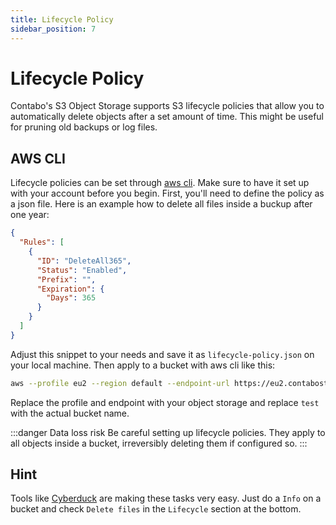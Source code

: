 ```yaml
---
title: Lifecycle Policy
sidebar_position: 7
---
```


# Lifecycle Policy

Contabo's S3 Object Storage supports S3 lifecycle policies that allow you to automatically delete objects after a set amount of time. This might be useful for pruning old backups or log files.

## AWS CLI

Lifecycle policies can be set through [aws cli](/docs/products/Object-Storage/Tools/aws-cli). Make sure to have it set up with your account before you begin. First, you'll need to define the policy as a json file. Here is an example how to delete all files inside a buckup after one year:

```json
{
  "Rules": [
    {
      "ID": "DeleteAll365",
      "Status": "Enabled",
      "Prefix": "",
      "Expiration": {
        "Days": 365
      }
    }
  ]
}
```

Adjust this snippet to your needs and save it as `lifecycle-policy.json` on your local machine. Then apply to a bucket with aws cli like this:

```bash
aws --profile eu2 --region default --endpoint-url https://eu2.contabostorage.com s3api put-bucket-lifecycle-configuration --bucket test --lifecycle-configuration file://lifecycle-policy.json
```

Replace the profile and endpoint with your object storage and replace `test` with the actual bucket name.

:::danger Data loss risk
Be careful setting up lifecycle policies. They apply to all objects inside a bucket, irreversibly deleting them if configured so.
:::

## Hint

Tools like [Cyberduck](/docs/products/Object-Storage/Tools/cyberduck) are making these tasks very easy. Just do a `Info` on a bucket and check `Delete files` in the `Lifecycle` section at the bottom.
